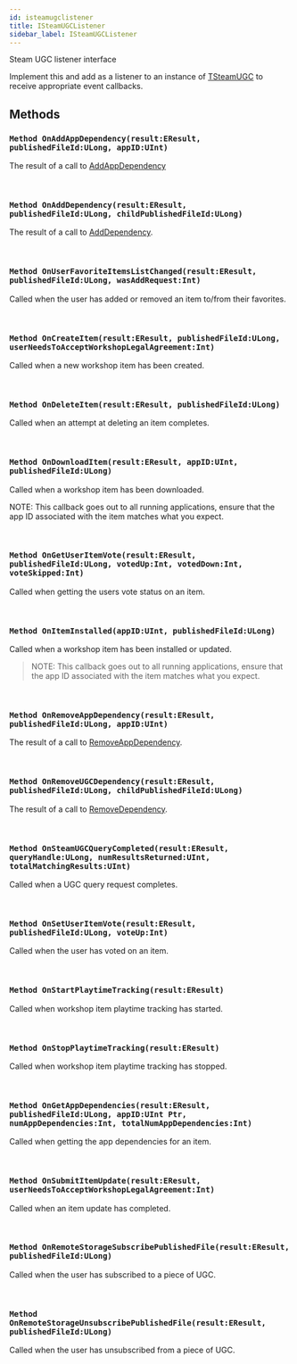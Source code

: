 ```yaml
---
id: isteamugclistener
title: ISteamUGCListener
sidebar_label: ISteamUGCListener
---
```


Steam UGC listener interface


Implement this and add as a listener to an instance of [TSteamUGC](../../../steam/steam.steamsdk/tsteamugc) to receive appropriate event callbacks.


## Methods

### `Method OnAddAppDependency(result:EResult, publishedFileId:ULong, appID:UInt)`

The result of a call to [AddAppDependency](../../../steam/steam.steamsdk/tsteamugc/#method-addappdependencypublishedfileidulong-appiduint)

<br/>

### `Method OnAddDependency(result:EResult, publishedFileId:ULong, childPublishedFileId:ULong)`

The result of a call to [AddDependency](../../../steam/steam.steamsdk/tsteamugc/#method-adddependencypublishedfileidulong-childpublishedfileidulong).

<br/>

### `Method OnUserFavoriteItemsListChanged(result:EResult, publishedFileId:ULong, wasAddRequest:Int)`

Called when the user has added or removed an item to/from their favorites.

<br/>

### `Method OnCreateItem(result:EResult, publishedFileId:ULong, userNeedsToAcceptWorkshopLegalAgreement:Int)`

Called when a new workshop item has been created.

<br/>

### `Method OnDeleteItem(result:EResult, publishedFileId:ULong)`

Called when an attempt at deleting an item completes.

<br/>

### `Method OnDownloadItem(result:EResult, appID:UInt, publishedFileId:ULong)`

Called when a workshop item has been downloaded.

NOTE: This callback goes out to all running applications, ensure that the app ID associated with the item matches what you expect.


<br/>

### `Method OnGetUserItemVote(result:EResult, publishedFileId:ULong, votedUp:Int, votedDown:Int, voteSkipped:Int)`

Called when getting the users vote status on an item.

<br/>

### `Method OnItemInstalled(appID:UInt, publishedFileId:ULong)`

Called when a workshop item has been installed or updated.


> NOTE: This callback goes out to all running applications, ensure that the app ID associated with the item matches what you expect.


<br/>

### `Method OnRemoveAppDependency(result:EResult, publishedFileId:ULong, appID:UInt)`

The result of a call to [RemoveAppDependency](../../../steam/steam.steamsdk/tsteamugc/#method-removeappdependencypublishedfileidulong-appiduint).

<br/>

### `Method OnRemoveUGCDependency(result:EResult, publishedFileId:ULong, childPublishedFileId:ULong)`

The result of a call to [RemoveDependency](../../../steam/steam.steamsdk/tsteamugc/#method-removedependencyparentpublishedfileidulong-childpublishedfileidulong).

<br/>

### `Method OnSteamUGCQueryCompleted(result:EResult, queryHandle:ULong, numResultsReturned:UInt, totalMatchingResults:UInt)`

Called when a UGC query request completes.

<br/>

### `Method OnSetUserItemVote(result:EResult, publishedFileId:ULong, voteUp:Int)`

Called when the user has voted on an item.

<br/>

### `Method OnStartPlaytimeTracking(result:EResult)`

Called when workshop item playtime tracking has started.

<br/>

### `Method OnStopPlaytimeTracking(result:EResult)`

Called when workshop item playtime tracking has stopped.

<br/>

### `Method OnGetAppDependencies(result:EResult, publishedFileId:ULong, appID:UInt Ptr, numAppDependencies:Int, totalNumAppDependencies:Int)`

Called when getting the app dependencies for an item.

<br/>

### `Method OnSubmitItemUpdate(result:EResult, userNeedsToAcceptWorkshopLegalAgreement:Int)`

Called when an item update has completed.

<br/>

### `Method OnRemoteStorageSubscribePublishedFile(result:EResult, publishedFileId:ULong)`

Called when the user has subscribed to a piece of UGC.

<br/>

### `Method OnRemoteStorageUnsubscribePublishedFile(result:EResult, publishedFileId:ULong)`

Called when the user has unsubscribed from a piece of UGC.

<br/>

